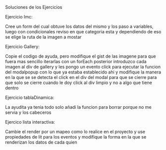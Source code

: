 Soluciones de los Ejercicios

Ejercicio Imc: 

Cree un form del cual obtuve los datos del mismo y los paso a variables, luego con condicionales reviso en que categoria esta y dependiendo de eso se elige la ruta de la imagen a mostar

Ejercicio Gallery:

Copie el codigo de ayuda, pero modifique el gist de las imagene para que fuera mas sencillo iterarlas con un forEach posterior introduzco cada imagen al div de gallery y les pongo un evento click para ejecutar la funcion del modalpopup con lo que ya estaba establecido ahi y modifique la manera en la que se se detecta el click en el div del modal para que se cierre para que solo se cierre cuando le doy click al div limpio y no a algo que tiene dentro

Ejercicio tablaDinamica:

La ayudita ya tenia todo solo añadi la funcion para borrar porque no me servia y los cabeceros

Ejercico lista interactiva:

Cambie el render por un mapeo como lo realice en el proyecto y use propiedades de lit para los eventos y modifique la forma en la que se renderizan los datos de cada quien 